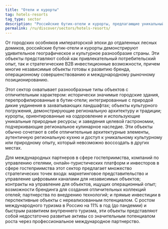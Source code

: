 ```yaml
---
title: "Отели и курорты"
tag: hotels-resorts
tag_type: sector
description: "Российские бутик-отели и курорты, предлагающие уникальный культурный опыт и самобытные традиции гостеприимства."
permalink: /ru/discover/sectors/hotels-resorts/
---
```


От городских особняков императорской эпохи до отдаленных лесных домиков, российские бутик-отели и курорты демонстрируют удивительное географическое и культурное разнообразие страны. Эти объекты представляют собой как привлекательный потребительский опыт, так и стратегические B2B инвестиционные возможности, причем многие независимые объекты готовы к развитию бренда, операционному совершенствованию и международному рыночному позиционированию.

Этот сектор охватывает разнообразные типы объектов с отличительным характером: исторически значимые городские здания, перепрофилированные в бутик-отели; интегрированные с природой дикие уединения в захватывающих ландшафтах; объекты культурного погружения, демонстрирующие региональную архитектуру и традиции; курорты, ориентированные на оздоровление и использующие уникальные природные ресурсы; и заведения целевой гастрономии, подчеркивающие региональное кулинарное наследие. Эти объекты обычно сочетают в себе отличительные архитектурные элементы, аутентичную региональную кухню и доступ к уникальному культурному или природному опыту, который невозможно воссоздать в других местах.

Для международных партнеров в сфере гостеприимства, компаний по управлению отелями, онлайн-туристических платформ и инвесторов в сфере гостеприимства этот сектор предлагает множество стратегических точек входа: маркетинговое представительство и управление цифровыми каналами для независимых объектов; контракты на управление для объектов, ищущих операционный опыт; возможности брендинга для создания отличительных коллекций отелей; партнерства по внедрению технологий; и прямые инвестиции в перспективные объекты с нереализованным потенциалом. С ростом международного туризма в Россию на 11% в год (до пандемии) и быстрым развитием внутреннего туризма, эти объекты представляют собой недостаточно развитые активы со значительным потенциалом роста через профессиональное международное партнерство.